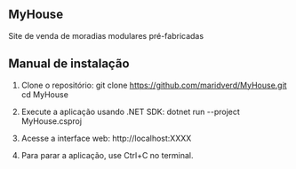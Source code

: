 ## MyHouse 
Site de venda de moradias modulares pré-fabricadas

## Manual de instalação
1. Clone o repositório:
   git clone https://github.com/maridverd/MyHouse.git
   cd MyHouse

2. Execute a aplicação usando .NET SDK:
   dotnet run --project MyHouse.csproj

3. Acesse a interface web:
   http://localhost:XXXX

4. Para parar a aplicação, use Ctrl+C no terminal.
